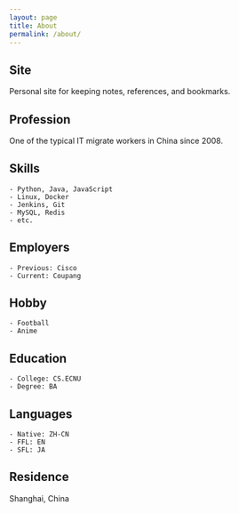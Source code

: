 ```yaml
---
layout: page
title: About
permalink: /about/
---
```


## Site
Personal site for keeping notes, references, and bookmarks.

## Profession
One of the typical IT migrate workers in China since 2008.

## Skills
    - Python, Java, JavaScript
    - Linux, Docker
    - Jenkins, Git
    - MySQL, Redis
    - etc.

## Employers
    - Previous: Cisco
    - Current: Coupang

## Hobby
    - Football
    - Anime

## Education
    - College: CS.ECNU
    - Degree: BA

## Languages
    - Native: ZH-CN
    - FFL: EN
    - SFL: JA

## Residence
Shanghai, China
